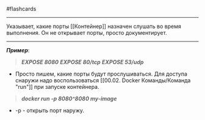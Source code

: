 #flashcards
***
Указывает, какие порты [[Контейнер]] назначен слушать во время выполнения. Он не открывает порты, просто документирует.
***
***Пример***:
>***EXPOSE 8080***
>***EXPOSE 80/tcp***
>***EXPOSE 53/udp***
- Просто пишем, какие порты будут прослушиваться.
Для доступа снаружи надо воспользоваться [[00.02. Docker Команды/Команда "run"]] при запуске контейнера.
>***docker run -p 8080^8080 my-image***
- -p - открыть порт наружу.
<!--SR:!2025-10-21,2,210-->